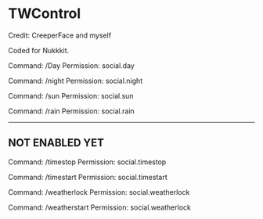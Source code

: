 # TWControl
Credit: CreeperFace and myself

Coded for Nukkkit.

Command: /Day
Permission: social.day

Command: /night
Permission: social.night

Command: /sun
Permission: social.sun

Command: /rain
Permission: social.rain

----------------
NOT ENABLED YET
----------------
Command: /timestop
Permission: social.timestop

Command: /timestart
Permission: social.timestart

Command: /weatherlock
Permission: social.weatherlock

Command: /weatherstart
Permission: social.weatherlock
